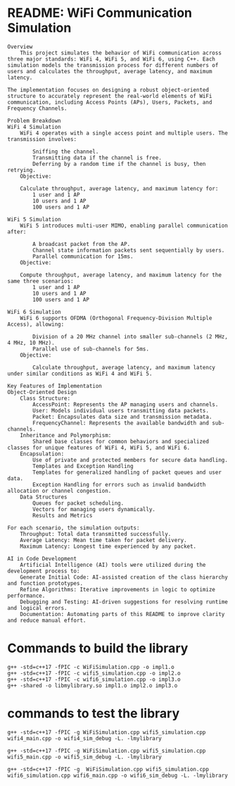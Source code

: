 # README: WiFi Communication Simulation
    Overview
        This project simulates the behavior of WiFi communication across three major standards: WiFi 4, WiFi 5, and WiFi 6, using C++. Each simulation models the transmission process for different numbers of users and calculates the throughput, average latency, and maximum latency.

    The implementation focuses on designing a robust object-oriented structure to accurately represent the real-world elements of WiFi communication, including Access Points (APs), Users, Packets, and Frequency Channels.

    Problem Breakdown
    WiFi 4 Simulation
        WiFi 4 operates with a single access point and multiple users. The transmission involves:

            Sniffing the channel.
            Transmitting data if the channel is free.
            Deferring by a random time if the channel is busy, then retrying.
        Objective:

        Calculate throughput, average latency, and maximum latency for:
            1 user and 1 AP
            10 users and 1 AP
            100 users and 1 AP
            
    WiFi 5 Simulation
        WiFi 5 introduces multi-user MIMO, enabling parallel communication after:

            A broadcast packet from the AP.
            Channel state information packets sent sequentially by users.
            Parallel communication for 15ms.
        Objective:

        Compute throughput, average latency, and maximum latency for the same three scenarios:
            1 user and 1 AP
            10 users and 1 AP
            100 users and 1 AP

    WiFi 6 Simulation
        WiFi 6 supports OFDMA (Orthogonal Frequency-Division Multiple Access), allowing:

            Division of a 20 MHz channel into smaller sub-channels (2 MHz, 4 MHz, 10 MHz).
            Parallel use of sub-channels for 5ms.
        Objective:

            Calculate throughput, average latency, and maximum latency under similar conditions as WiFi 4 and WiFi 5.
    
    Key Features of Implementation
    Object-Oriented Design
        Class Structure:
            AccessPoint: Represents the AP managing users and channels.
            User: Models individual users transmitting data packets.
            Packet: Encapsulates data size and transmission metadata.
            FrequencyChannel: Represents the available bandwidth and sub-channels.
        Inheritance and Polymorphism:
            Shared base classes for common behaviors and specialized classes for unique features of WiFi 4, WiFi 5, and WiFi 6.
        Encapsulation:
            Use of private and protected members for secure data handling.
            Templates and Exception Handling
            Templates for generalized handling of packet queues and user data.
            Exception Handling for errors such as invalid bandwidth allocation or channel congestion.
        Data Structures
            Queues for packet scheduling.
            Vectors for managing users dynamically.
            Results and Metrics
    
    For each scenario, the simulation outputs:
        Throughput: Total data transmitted successfully.
        Average Latency: Mean time taken for packet delivery.
        Maximum Latency: Longest time experienced by any packet.
    
    AI in Code Development
        Artificial Intelligence (AI) tools were utilized during the development process to:
        Generate Initial Code: AI-assisted creation of the class hierarchy and function prototypes.
        Refine Algorithms: Iterative improvements in logic to optimize performance.
        Debugging and Testing: AI-driven suggestions for resolving runtime and logical errors.
        Documentation: Automating parts of this README to improve clarity and reduce manual effort.


# Commands to build the library

	g++ -std=c++17 -fPIC -c WiFiSimulation.cpp -o impl1.o
	g++ -std=c++17 -fPIC -c wifi5_simulation.cpp -o impl2.o
	g++ -std=c++17 -fPIC -c wifi6_simulation.cpp -o impl3.o
	g++ -shared -o libmylibrary.so impl1.o impl2.o impl3.o

# commands to test the library
    g++ -std=c++17 -fPIC -g WiFiSimulation.cpp wifi5_simulation.cpp wifi4_main.cpp -o wifi4_sim_debug -L. -lmylibrary

    g++ -std=c++17 -fPIC -g WiFiSimulation.cpp wifi5_simulation.cpp wifi5_main.cpp -o wifi5_sim_debug -L. -lmylibrary

    g++ -std=c++17 -fPIC -g  WiFiSimulation.cpp wifi5_simulation.cpp wifi6_simulation.cpp wifi6_main.cpp -o wifi6_sim_debug -L. -lmylibrary

